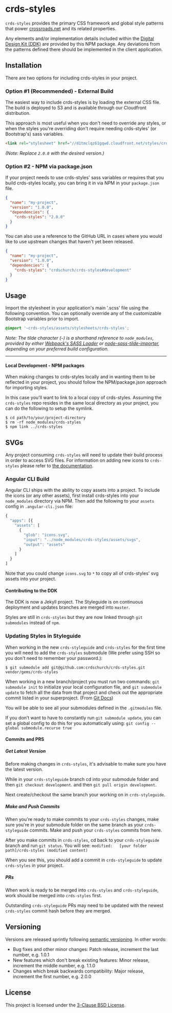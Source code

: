 crds-styles
==========


`crds-styles` provides the primary CSS framework and global style patterns that
power [crossroads.net](http://crossroads.net) and its related properties.

Any elements and/or implementation details included within the [Digital Design
Kit (DDK)](http://github.com/crdschurch/crds-styleguide) are provided by this
NPM package. Any deviations from the patterns defined there should be
implemented in the client application.

Installation
----------

There are two options for including crds-styles in your project.

### Option #1 (Recommended) - External Build

The easiest way to include crds-styles is by loading the external CSS file. The
build is deployed to S3 and is available through our Cloudfront distribution.

This approach is most useful when you don't need to override any styles, or
when the styles you're overriding don't require needing crds-styles' (or
Bootstrap's) sass variables.

```html
<link rel="stylesheet" href="//d1tmclqz61gqwd.cloudfront.net/styles/crds-styles-2.0.0.min.css">
```

_(Note: Replace `2.0.0` with the desired version.)_

### Option #2 - NPM via package.json

If your project needs to use crds-styles' sass variables or requires that you
build crds-styles locally, you can bring it in via NPM in your `package.json`
file.

```json
{
  "name": "my-project",
  "version": "1.0.0",
  "dependencies": {
    "crds-styles": "2.0.0"
  }
}
```

You can also use a reference to the GitHub URL in cases where you would like to
use upstream changes that haven't yet been released.

```json
{
  "name": "my-project",
  "version": "1.0.0",
  "dependencies": {
    "crds-styles": "crdschurch/crds-styles#development"
  }
}
```

Usage
----------

Import the stylesheet in your application's main '.scss'
file using the following convention. You can optionally override
any of the customizable Bootstrap variables prior to import.

```scss
@import '~crds-styles/assets/stylesheets/crds-styles';
```

_Note: The tilde character (`~`) is a shorthand reference to `node_modules`,
provided by either [Webpack's SASS Loader](https://github.com/webpack-contrib/sass-loader#imports)
or [node-sass-tilde-importer](https://github.com/matthewdavidson/node-sass-tilde-importer),
depending on your preferred build configuration._

---

#### Local Development - NPM packages

When making changes to crds-styles locally and in wanting them to be reflected
in your project, you should follow the NPM/package.json approach for importing
styles.

In this case you'll want to link to a local copy of crds-styles. Assuming the
`crds-styles` repo resides in the same local directory as your project, you can
do the following to setup the symlink.

```text
$ cd path/to/your/project-directory
$ rm -rf node_modules/crds-styles
$ npm link ../crds-styles
```

SVGs
--------

Any project consuming `crds-styles` will need to update their build process in
order to access SVG files. For information on adding new icons to `crds-styles`
please refer to [the
documentation](https://github.com/crdschurch/crds-styles/blob/development/src/assets/svgs/README.md).

### Angular CLI Build

Angular CLI ships with the ability to copy assets into a project. To include the
icons (or any other assets), first install crds-styles into your `node_modules`
directory via NPM. Then add the following to your `assets` config in
`.angular-cli.json` file:

```js
{
  "apps": [{
    "assets": [
      {
        "glob": "icons.svg",
        "input": "../node_modules/crds-styles/assets/svgs",
        "output": "assets"
      }
    ]
  }
]
```

Note that you could change `icons.svg` to `*` to copy all of crds-styles' svg
assets into your project.


#### Contributing to the DDK

The DDK is now a Jekyll project. The Styleguide is on continuous deployment and updates branches are merged into `master`.

Styles are still in `crds-styles` but they are now linked through `git submodules` instead of `npm`.

### Updating Styles in Styleguide

When working in the new `crds-styleguide` and `crds-styles` for the first time you will need to add the `crds-styles` submodule (We prefer using SSH so you don't need to remember your password.):

`$ git submodule add git@github.com:crdschurch/crds-styles.git vendor/gems/crds-styles `

When working in a new branch/project you must run two commands: `git submodule init` to initialize your local configuration file, and `git submodule update` to fetch all the data from that project and check out the appropriate commit listed in your superproject. (From [Git Docs](https://git-scm.com/book/en/v2/Git-Tools-Submodules))

You will be able to see all your submodules defined in the `.gitmodules` file.

If you don’t want to have to constantly run `git submodule update`, you can set a global config to do this for you automatically using: `git config --global submodule.recurse true`

#### Commits and PRS

##### Get Latest Version

Before  making changes in `crds-styles`, it's advisable to make sure you have the latest version.

While in your `crds-styleguide` branch cd into your submodule folder and then `git checkout development`. and then `git pull origin development`.

Next create/checkout the same branch your working on in `crds-styleguide`.

##### Make and Push Commits

When you're ready to make commits to your `crds-styles` changes, make sure you're in your submodule folder on the same branch as your `crds-styleguide` commits. Make and push your `crds-styles` commits from here.

After you make commits in `crds-styles`, cd back to your `crds-styleguide` branch and run `git status`. You will see:
`modified:   [your folder path]/crds-styles (modified content)`

When you see this, you should add a commit in `crds-styleguide` to update `crds-styles` in your project.

##### PRs

When work is ready to be merged into `crds-styles` and `crds-styleguide`, work should be merged into `crds-styles` first.

Outstanding `crds-styleguide` PRs may need to be updated with the newest `crds-styles` commit hash before they are merged.

Versioning
--------

Versions are released sprintly following [semantic
versioning](https://semver.org/). In other words:

- Bug fixes and other minor changes: Patch release, increment the last number,
  e.g. 1.0.1
- New features which don't break existing features: Minor release, increment the
  middle number, e.g. 1.1.0
- Changes which break backwards compatibility: Major release, increment the
  first number, e.g. 2.0.0

License
--------

This project is licensed under the [3-Clause BSD
License](https://opensource.org/licenses/BSD-3-Clause).
